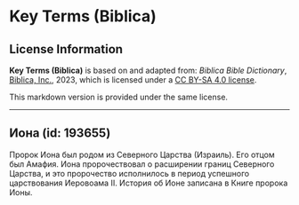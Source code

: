 # Key Terms (Biblica)

## License Information

**Key Terms (Biblica)** is based on and adapted from: _Biblica Bible Dictionary_, [Biblica, Inc.](https://www.biblica.com/), 2023, which is licensed under a [CC BY-SA 4.0 license](https://creativecommons.org/licenses/by-sa/4.0/legalcode.en).

This markdown version is provided under the same license.



--------------------------------

## Иона (id: 193655)

Пророк Иона был родом из Северного Царства (Израиль). Его отцом был Амафия. Иона пророчествовал о расширении границ Северного Царства, и это пророчество исполнилось в период успешного царствования Иеровоама II. История об Ионе записана в Книге пророка Ионы.


